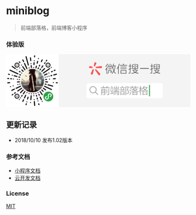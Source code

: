 # miniblog
> 前端部落格，前端博客小程序

### 体验版
![二维码](/miniprogram/images/ad/qrcode.png?raw=true)

## 更新记录   
* 2018/10/10 发布1.02版本

### 参考文档
- [小程序文档](https://developers.weixin.qq.com/miniprogram/dev/)
- [云开发文档](https://developers.weixin.qq.com/miniprogram/dev/wxcloud/basis/getting-started.html)
### License 
[MIT](https://opensource.org/licenses/MIT)
